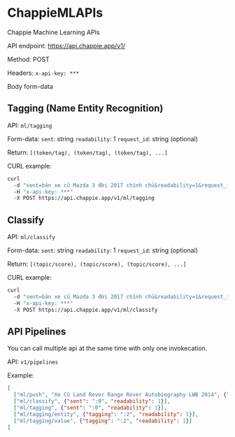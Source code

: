 # ChappieMLAPIs
Chappie Machine Learning APIs

API endpoint: https://api.chappie.app/v1/

Method: POST

Headers: 
  `x-api-key: ***`

Body form-data

## Tagging (Name Entity Recognition)

API: `ml/tagging`

Form-data:
  `sent`: string
  `readability`: 1
  `request_id`: string (optional)

Return:
 `[(token/tag), (token/tag), (token/tag), ...]`
  
CURL example:

```bash
curl 
  -d "sent=bán xe cũ Mazda 3 đời 2017 chính chủ&readability=1&request_id=12345" 
  -H "x-api-key: ***" 
  -X POST https://api.chappie.app/v1/ml/tagging
```
  
## Classify

API: `ml/classify`

Form-data:
  `sent`: string
  `readability`: 1
  `request_id`: string (optional)
  
Return:
 `[(topic/score), (topic/score), (topic/score), ...]`
  
CURL example:

```bash
curl 
  -d "sent=bán xe cũ Mazda 3 đời 2017 chính chủ&readability=1&request_id=12345" 
  -H "x-api-key: ***" 
  -X POST https://api.chappie.app/v1/ml/classify
```
  
## API Pipelines
You can call multiple api at the same time with only one invokecation.

API: `v1/pipelines`

Example: 
```json
[
  ["ml/push", "Xe Cũ Land Rover Range Rover Autobiography LWB 2014", {"exclude": 1}],
  ["ml/classify", {"sent": ":0", "readability": 1}],
  ["ml/tagging", {"sent": ":0", "readability": 1}],
  ["ml/tagging/entity", {"tagging": ":2", "readability": 1}],
  ["ml/tagging/value", {"tagging": ":2", "readability": 1}]	
]
```

  
